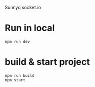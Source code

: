 Sunnyq socket.io

# Run in local

```
npm run dev
```

# build & start project

```
npm run build
npm start
```
